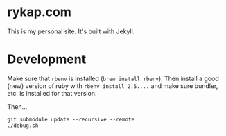 # rykap.com

This is my personal site. It's built with Jekyll.

# Development

Make sure that `rbenv` is installed (`brew install rbenv`). Then install a good (new) version of ruby with `rbenv install 2.5....` and make sure bundler, etc. is installed for that version.

Then...

```
git submodule update --recursive --remote
./debug.sh
```
